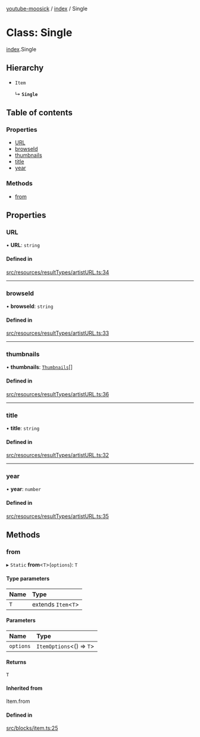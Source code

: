 [youtube-moosick](../README.md) / [index](../modules/index.md) / Single

# Class: Single

[index](../modules/index.md).Single

## Hierarchy

- `Item`

  ↳ **`Single`**

## Table of contents

### Properties

- [URL](index.Single.md#url)
- [browseId](index.Single.md#browseid)
- [thumbnails](index.Single.md#thumbnails)
- [title](index.Single.md#title)
- [year](index.Single.md#year)

### Methods

- [from](index.Single.md#from)

## Properties

### URL

• **URL**: `string`

#### Defined in

[src/resources/resultTypes/artistURL.ts:34](https://github.com/EvasiveXkiller/youtube-moosick/blob/b2fb5c5/src/resources/resultTypes/artistURL.ts#L34)

___

### browseId

• **browseId**: `string`

#### Defined in

[src/resources/resultTypes/artistURL.ts:33](https://github.com/EvasiveXkiller/youtube-moosick/blob/b2fb5c5/src/resources/resultTypes/artistURL.ts#L33)

___

### thumbnails

• **thumbnails**: [`Thumbnails`](index.Thumbnails.md)[]

#### Defined in

[src/resources/resultTypes/artistURL.ts:36](https://github.com/EvasiveXkiller/youtube-moosick/blob/b2fb5c5/src/resources/resultTypes/artistURL.ts#L36)

___

### title

• **title**: `string`

#### Defined in

[src/resources/resultTypes/artistURL.ts:32](https://github.com/EvasiveXkiller/youtube-moosick/blob/b2fb5c5/src/resources/resultTypes/artistURL.ts#L32)

___

### year

• **year**: `number`

#### Defined in

[src/resources/resultTypes/artistURL.ts:35](https://github.com/EvasiveXkiller/youtube-moosick/blob/b2fb5c5/src/resources/resultTypes/artistURL.ts#L35)

## Methods

### from

▸ `Static` **from**<`T`\>(`options`): `T`

#### Type parameters

| Name | Type |
| :------ | :------ |
| `T` | extends `Item`<`T`\> |

#### Parameters

| Name | Type |
| :------ | :------ |
| `options` | `ItemOptions`<() => `T`\> |

#### Returns

`T`

#### Inherited from

Item.from

#### Defined in

[src/blocks/item.ts:25](https://github.com/EvasiveXkiller/youtube-moosick/blob/b2fb5c5/src/blocks/item.ts#L25)
